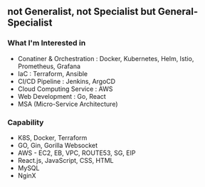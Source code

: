## not Generalist, not Specialist but General-Specialist

### **What I'm Interested in**
* Conatiner & Orchestration : Docker, Kubernetes, Helm, Istio, Prometheus, Grafana
* IaC : Terraform, Ansible
* CI/CD Pipeline : Jenkins, ArgoCD
* Cloud Computing Service : AWS
* Web Development : Go, React
* MSA (Micro-Service Architecture)

### **Capability**
* K8S, Docker, Terraform
* GO, Gin, Gorilla Websocket
* AWS - EC2, EB, VPC, ROUTE53, SG, EIP
* React.js, JavaScript, CSS, HTML
* MySQL
* NginX

